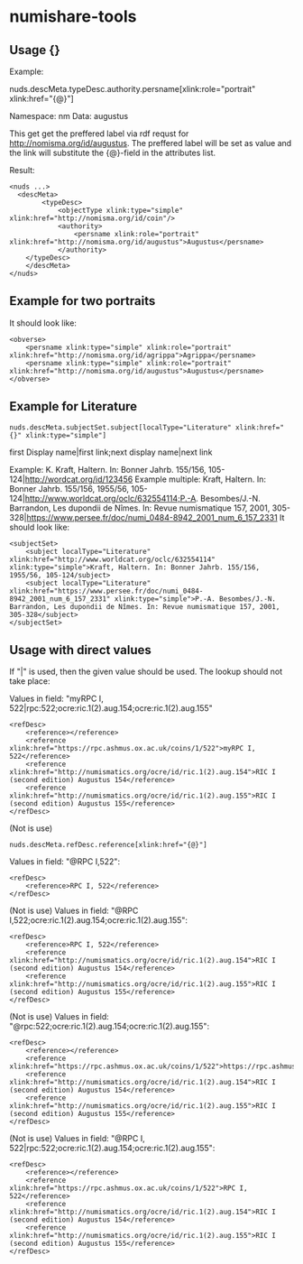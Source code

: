 # numishare-tools

## Usage {}

Example:

nuds.descMeta.typeDesc.authority.persname[xlink:role="portrait" xlink:href="{@}"]

Namespace: nm
Data: augustus

This get get the preffered label via rdf requst for http://nomisma.org/id/augustus. The preffered label will be set as value and the link will substitute the {@}-field in the attributes list.

Result:
```
<nuds ...>	
  <descMeta>
		<typeDesc>
			<objectType xlink:type="simple" xlink:href="http://nomisma.org/id/coin"/>
			<authority>
				<persname xlink:role="portrait" xlink:href="http://nomisma.org/id/augustus">Augustus</persname>
			</authority>
    </typeDesc>
	</descMeta>        
</nuds>        
```

## Example for two portraits
It should look like:
```
<obverse>
    <persname xlink:type="simple" xlink:role="portrait" xlink:href="http://nomisma.org/id/agrippa">Agrippa</persname>
    <persname xlink:type="simple" xlink:role="portrait" xlink:href="http://nomisma.org/id/augustus">Augustus</persname>
</obverse>
```

## Example for Literature
```
nuds.descMeta.subjectSet.subject[localType="Literature" xlink:href="{}" xlink:type="simple"]
```

first Display name|first link;next display name|next link

Example: K. Kraft, Haltern. In: Bonner Jahrb. 155/156, 105-124|http://wordcat.org/id/123456
Example multiple:
Kraft, Haltern. In: Bonner Jahrb. 155/156, 1955/56, 105-124|http://www.worldcat.org/oclc/632554114;P.-A. Besombes/J.-N. Barrandon, Les dupondii de Nîmes. In: Revue numismatique 157, 2001, 305-328|https://www.persee.fr/doc/numi_0484-8942_2001_num_6_157_2331
It should look like:
```
<subjectSet>
	<subject localType="Literature" xlink:href="http://www.worldcat.org/oclc/632554114" xlink:type="simple">Kraft, Haltern. In: Bonner Jahrb. 155/156, 1955/56, 105-124/subject>
	<subject localType="Literature" xlink:href="https://www.persee.fr/doc/numi_0484-8942_2001_num_6_157_2331" xlink:type="simple">P.-A. Besombes/J.-N. Barrandon, Les dupondii de Nîmes. In: Revue numismatique 157, 2001, 305-328</subject>
</subjectSet>
```

## Usage with direct values


If "|" is used, then the given value should be used. The lookup should not take place:

Values in field: "myRPC I, 522|rpc:522;ocre:ric.1(2).aug.154;ocre:ric.1(2).aug.155"

```
<refDesc>
	<reference></reference>
	<reference xlink:href="https://rpc.ashmus.ox.ac.uk/coins/1/522">myRPC I, 522</reference>
	<reference xlink:href="http://numismatics.org/ocre/id/ric.1(2).aug.154">RIC I (second edition) Augustus 154</reference>
	<reference xlink:href="http://numismatics.org/ocre/id/ric.1(2).aug.155">RIC I (second edition) Augustus 155</reference>
</refDesc>
```


(Not is use)
```
nuds.descMeta.refDesc.reference[xlink:href="{@}"]
```
Values in field: "@RPC I,522":

```
<refDesc>
	<reference>RPC I, 522</reference>
</refDesc>
```
(Not is use)
Values in field: "@RPC I,522;ocre:ric.1(2).aug.154;ocre:ric.1(2).aug.155":

```
<refDesc>
	<reference>RPC I, 522</reference>
	<reference xlink:href="http://numismatics.org/ocre/id/ric.1(2).aug.154">RIC I (second edition) Augustus 154</reference>
	<reference xlink:href="http://numismatics.org/ocre/id/ric.1(2).aug.155">RIC I (second edition) Augustus 155</reference>
</refDesc>
```
(Not is use)
Values in field: "@rpc:522;ocre:ric.1(2).aug.154;ocre:ric.1(2).aug.155":

```
<refDesc>
	<reference></reference>
	<reference xlink:href="https://rpc.ashmus.ox.ac.uk/coins/1/522">https://rpc.ashmus.ox.ac.uk/coins/1/522</reference>
	<reference xlink:href="http://numismatics.org/ocre/id/ric.1(2).aug.154">RIC I (second edition) Augustus 154</reference>
	<reference xlink:href="http://numismatics.org/ocre/id/ric.1(2).aug.155">RIC I (second edition) Augustus 155</reference>
</refDesc>
```
(Not is use)
Values in field: "@RPC I, 522|rpc:522;ocre:ric.1(2).aug.154;ocre:ric.1(2).aug.155":

```
<refDesc>
	<reference></reference>
	<reference xlink:href="https://rpc.ashmus.ox.ac.uk/coins/1/522">RPC I, 522</reference>
	<reference xlink:href="http://numismatics.org/ocre/id/ric.1(2).aug.154">RIC I (second edition) Augustus 154</reference>
	<reference xlink:href="http://numismatics.org/ocre/id/ric.1(2).aug.155">RIC I (second edition) Augustus 155</reference>
</refDesc>
```
